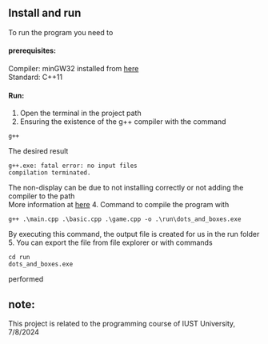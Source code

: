 ## Install and run
To run the program you need to 
#### prerequisites:
Compiler: minGW32 installed from [here](https://sourceforge.net/projects/mingw-w64/) <br>
Standard: C++11

#### Run:
1. Open the terminal in the project path
2. Ensuring the existence of the g++ compiler with the command
```terminal
g++
```
The desired result
```terminal
g++.exe: fatal error: no input files
compilation terminated.
```
The non-display can be due to not installing correctly or not adding the compiler to the path<br>
More information at [here](https://code.visualstudio.com/docs/cpp/config-mingw)
4. Command to compile the program with
```terminal
g++ .\main.cpp .\basic.cpp .\game.cpp -o .\run\dots_and_boxes.exe
```
By executing this command, the output file is created for us in the run folder
5. You can export the file from file explorer or with commands
```terminal
cd run
dots_and_boxes.exe
```
performed

## note:
This project is related to the programming course of IUST University, 7/8/2024
